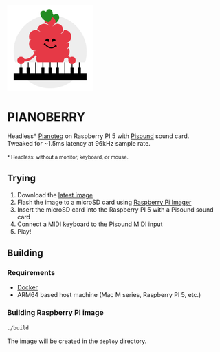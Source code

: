 <img src="assets/logo.svg" width="200" height="200" />

PIANOBERRY
==========


Headless* [Pianoteq](https://www.modartt.com/pianoteq_overview) on Raspberry PI 5 with [Pisound](https://blokas.io/pisound/) sound card.  
Tweaked for ~1.5ms latency at 96kHz sample rate.

<small>* Headless: without a monitor, keyboard, or mouse.</small>

## Trying

1. Download the [latest image](https://github.com/elektrofon/pianoberry/releases/latest)
2. Flash the image to a microSD card using [Raspberry Pi Imager](https://www.raspberrypi.org/software/)
3. Insert the microSD card into the Raspberry PI 5 with a Pisound sound card
4. Connect a MIDI keyboard to the Pisound MIDI input
5. Play!

## Building

### Requirements

- [Docker](https://docs.docker.com/get-docker/)
- ARM64 based host machine (Mac M series, Raspberry PI 5, etc.)

### Building Raspberry PI image

```bash
./build
```

The image will be created in the `deploy` directory.
